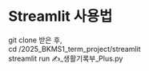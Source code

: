 # Streamlit 사용법
git clone 받은 후,   
cd /2025_BKMS1_term_project/streamlit  
streamlit run ✍️_생활기록부_Plus.py